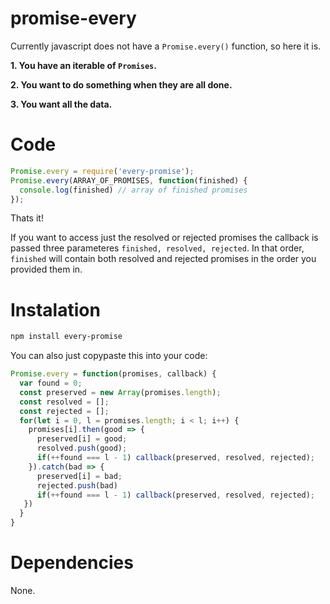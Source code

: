 # promise-every
Currently javascript does not have a `Promise.every()` function, so here it is.

**1. You have an iterable of **`Promises`**.**

**2. You want to do something when they are all done.**

**3. You want all the data.**

# Code

```javascript
Promise.every = require('every-promise');
Promise.every(ARRAY_OF_PROMISES, function(finished) {
  console.log(finished) // array of finished promises
});
```
Thats it!

If you want to access just the resolved or rejected promises the callback is passed three parameteres `finished, resolved, rejected`.
In that order, `finished` will contain both resolved and rejected promises in the order you provided them in.

# Instalation

```bash
npm install every-promise
```

You can also just copypaste this into your code:

```javascript
Promise.every = function(promises, callback) {
  var found = 0;
  const preserved = new Array(promises.length);
  const resolved = [];
  const rejected = [];
  for(let i = 0, l = promises.length; i < l; i++) {
    promises[i].then(good => {
      preserved[i] = good;
      resolved.push(good);
      if(++found === l - 1) callback(preserved, resolved, rejected);
    }).catch(bad => {
      preserved[i] = bad;
      rejected.push(bad)
      if(++found === l - 1) callback(preserved, resolved, rejected);
   })
  }
}
```

# Dependencies

None.
